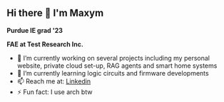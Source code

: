 ## Hi there 👋 I'm Maxym 

**Purdue IE grad '23**

**FAE at Test Research Inc.**

- 🔭 I’m currently working on several projects including my personal website, private cloud set-up, RAG agents and smart home systems
- 🌱 I’m currently learning logic circuits and firmware developments 
- 📫 Reach me at: [Linkedin](https://www.linkedin.com/in/maxymhuang)
- ⚡ Fun fact: I use arch btw
